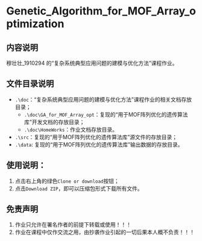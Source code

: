 # Genetic_Algorithm_for_MOF_Array_optimization
## 内容说明
穆壮壮_1910294 的“复杂系统典型应用问题的建模与优化方法”课程作业。
## 文件目录说明
- `.\doc`：“复杂系统典型应用问题的建模与优化方法”课程作业的相关文档存放目录；
    - `.\doc\GA_for_MOF_Array_opt`：复现的“用于MOF阵列优化的遗传算法库”开发文档的存放目录；
    - `.\doc\HomeWorks`：作业文档存放目录。
- `.\src`：复现的“用于MOF阵列优化的遗传算法库”源文件的存放目录；
- `.\data`: 复现的“用于MOF阵列优化的遗传算法库”输出数据的存放目录。

## 使用说明：
1. 点击右上角的绿色`Clone or download`按钮；
2. 点击`Download ZIP`，即可以压缩包形式下载所有文件。

## 免责声明
1. 作业只允许在署名作者的前提下转载或使用！！！
2. 作业在课程中仅作交流之用，由抄袭作业引起的一切后果本人概不负责！！！
